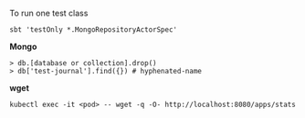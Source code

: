 To run one test class

```
sbt 'testOnly *.MongoRepositoryActorSpec'
```

**Mongo**

```
> db.[database or collection].drop()
> db['test-journal'].find({}) # hyphenated-name

```

**wget**

```
kubectl exec -it <pod> -- wget -q -O- http://localhost:8080/apps/stats
```
